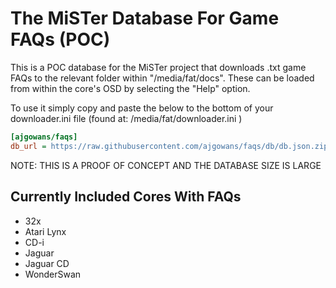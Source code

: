 # The MiSTer Database For Game FAQs (POC) 

This is a POC database for the MiSTer project that downloads .txt game FAQs to the relevant folder within "/media/fat/docs".  These can be loaded from within the core's OSD by selecting the "Help" option.

To use it simply copy and paste the below to the bottom of your downloader.ini file (found at: /media/fat/downloader.ini )

```ini
[ajgowans/faqs]
db_url = https://raw.githubusercontent.com/ajgowans/faqs/db/db.json.zip
```

NOTE: THIS IS A PROOF OF CONCEPT AND THE DATABASE SIZE IS LARGE

 ## Currently Included Cores With FAQs

- 32x
- Atari Lynx
- CD-i
- Jaguar
- Jaguar CD
- WonderSwan
